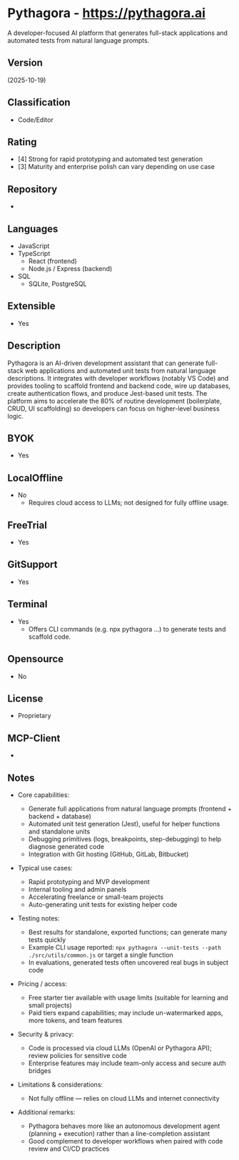 # Pythagora - https://pythagora.ai
A developer-focused AI platform that generates full-stack applications and automated tests from natural language prompts.

## Version
(2025-10-19)

## Classification 
- Code/Editor

## Rating
- [4] Strong for rapid prototyping and automated test generation
- [3] Maturity and enterprise polish can vary depending on use case

## Repository
- 

## Languages
- JavaScript
- TypeScript
  - React (frontend)
  - Node.js / Express (backend)
- SQL
  - SQLite, PostgreSQL

## Extensible
- Yes

## Description
Pythagora is an AI-driven development assistant that can generate full-stack web applications and automated unit tests from natural language descriptions. It integrates with developer workflows (notably VS Code) and provides tooling to scaffold frontend and backend code, wire up databases, create authentication flows, and produce Jest-based unit tests. The platform aims to accelerate the 80% of routine development (boilerplate, CRUD, UI scaffolding) so developers can focus on higher-level business logic.

## BYOK
- Yes

## LocalOffline
- No
  - Requires cloud access to LLMs; not designed for fully offline usage.

## FreeTrial
- Yes

## GitSupport
- Yes

## Terminal
- Yes
  - Offers CLI commands (e.g. npx pythagora ...) to generate tests and scaffold code.

## Opensource
- No

## License
- Proprietary

## MCP-Client
- 

## Notes
- Core capabilities:
  - Generate full applications from natural language prompts (frontend + backend + database)
  - Automated unit test generation (Jest), useful for helper functions and standalone units
  - Debugging primitives (logs, breakpoints, step-debugging) to help diagnose generated code
  - Integration with Git hosting (GitHub, GitLab, Bitbucket)

- Typical use cases:
  - Rapid prototyping and MVP development
  - Internal tooling and admin panels
  - Accelerating freelance or small-team projects
  - Auto-generating unit tests for existing helper code

- Testing notes:
  - Best results for standalone, exported functions; can generate many tests quickly
  - Example CLI usage reported: `npx pythagora --unit-tests --path ./src/utils/common.js` or target a single function
  - In evaluations, generated tests often uncovered real bugs in subject code

- Pricing / access:
  - Free starter tier available with usage limits (suitable for learning and small projects)
  - Paid tiers expand capabilities; may include un-watermarked apps, more tokens, and team features

- Security & privacy:
  - Code is processed via cloud LLMs (OpenAI or Pythagora API); review policies for sensitive code
  - Enterprise features may include team-only access and secure auth bridges

- Limitations & considerations:
  - Not fully offline — relies on cloud LLMs and internet connectivity

- Additional remarks:
  - Pythagora behaves more like an autonomous development agent (planning + execution) rather than a line-completion assistant
  - Good complement to developer workflows when paired with code review and CI/CD practices
